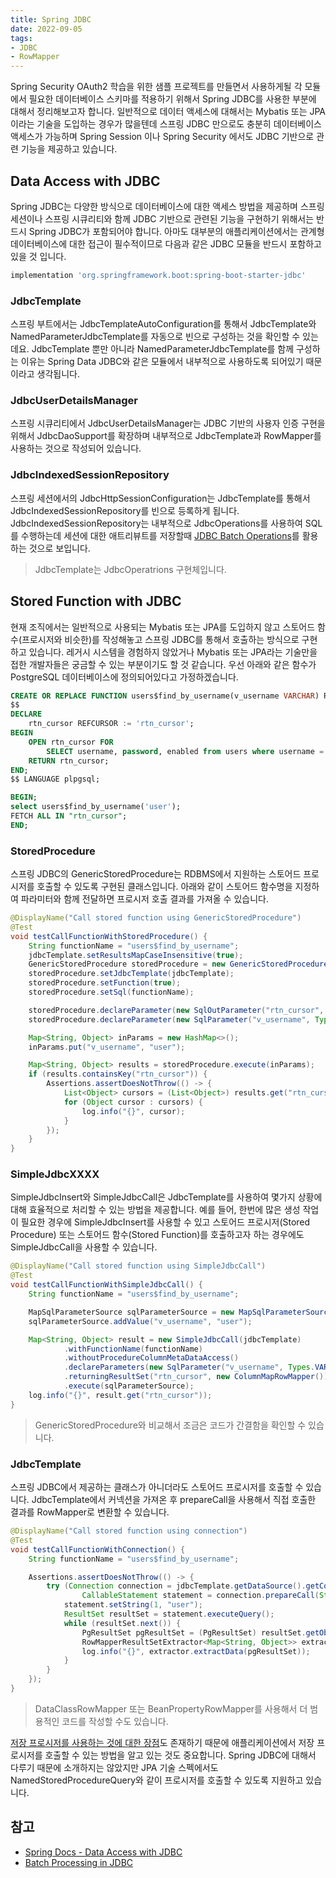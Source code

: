 ```yaml
---
title: Spring JDBC
date: 2022-09-05
tags:
- JDBC
- RowMapper
---
```


Spring Security OAuth2 학습을 위한 샘플 프로젝트를 만들면서 사용하게될 각 모듈에서 필요한 데이터베이스 스키마를 적용하기 위해서 Spring JDBC를 사용한 부분에 대해서 정리해보고자 합니다. 일반적으로 데이터 액세스에 대해서는 Mybatis 또는 JPA 이라는 기술을 도입하는 경우가 많을텐데 스프링 JDBC 만으로도 충분히 데이터베이스 액세스가 가능하며 Spring Session 이나 Spring Security 에서도 JDBC 기반으로 관련 기능을 제공하고 있습니다.

## Data Access with JDBC
Spring JDBC는 다양한 방식으로 데이터베이스에 대한 액세스 방법을 제공하며 스프링 세션이나 스프링 시큐리티와 함께 JDBC 기반으로 관련된 기능을 구현하기 위해서는 반드시 Spring JDBC가 포함되어야 합니다. 아마도 대부분의 애플리케이션에서는 관계형 데이터베이스에 대한 접근이 필수적이므로 다음과 같은 JDBC 모듈을 반드시 포함하고 있을 것 입니다.

```groovy
implementation 'org.springframework.boot:spring-boot-starter-jdbc'
```

### JdbcTemplate
스프링 부트에서는 JdbcTemplateAutoConfiguration를 통해서 JdbcTemplate와 NamedParameterJdbcTemplate를 자동으로 빈으로 구성하는 것을 확인할 수 있는데요. JdbcTemplate 뿐만 아니라 NamedParameterJdbcTemplate를 함께 구성하는 이유는 Spring Data JDBC와 같은 모듈에서 내부적으로 사용하도록 되어있기 때문이라고 생각됩니다.

### JdbcUserDetailsManager
스프링 시큐리티에서 JdbcUserDetailsManager는 JDBC 기반의 사용자 인증 구현을 위해서 JdbcDaoSupport를 확장하며 내부적으로 JdbcTemplate과 RowMapper를 사용하는 것으로 작성되어 있습니다. 

### JdbcIndexedSessionRepository
스프링 세션에서의 JdbcHttpSessionConfiguration는 JdbcTemplate를 통해서 JdbcIndexedSessionRepository를 빈으로 등록하게 됩니다. JdbcIndexedSessionRepository는 내부적으로 JdbcOperations를 사용하여 SQL를 수행하는데 세션에 대한 애트리뷰트를 저장할때 [JDBC Batch Operations](https://docs.spring.io/spring-framework/docs/current/reference/html/data-access.html#jdbc-advanced-jdbc)를 활용하는 것으로 보입니다.

> JdbcTemplate는 JdbcOperatrions 구현체입니다.

## Stored Function with JDBC
현재 조직에서는 일반적으로 사용되는 Mybatis 또는 JPA를 도입하지 않고 스토어드 함수(프로시저와 비슷한)를 작성해놓고 스프링 JDBC를 통해서 호출하는 방식으로 구현하고 있습니다. 레거시 시스템을 경험하지 않았거나 Mybatis 또는 JPA라는 기술만을 접한 개발자들은 궁금할 수 있는 부분이기도 할 것 같습니다. 우선 아래와 같은 함수가 PostgreSQL 데이터베이스에 정의되어있다고 가정하겠습니다.

```sql
CREATE OR REPLACE FUNCTION users$find_by_username(v_username VARCHAR) RETURNS REFCURSOR AS
$$
DECLARE
    rtn_cursor REFCURSOR := 'rtn_cursor';
BEGIN
    OPEN rtn_cursor FOR
        SELECT username, password, enabled from users where username = v_username;
    RETURN rtn_cursor;
END;
$$ LANGUAGE plpgsql;

BEGIN;
select users$find_by_username('user');
FETCH ALL IN "rtn_cursor";
END;
```

### StoredProcedure
스프링 JDBC의 GenericStoredProcedure는 RDBMS에서 지원하는 스토어드 프로시저를 호출할 수 있도록 구현된 클래스입니다. 아래와 같이 스토어드 함수명을 지정하여 파라미터와 함께 전달하면 프로시저 호출 결과를 가져올 수 있습니다.

```java
@DisplayName("Call stored function using GenericStoredProcedure")
@Test
void testCallFunctionWithStoredProcedure() {
    String functionName = "users$find_by_username";
    jdbcTemplate.setResultsMapCaseInsensitive(true);
    GenericStoredProcedure storedProcedure = new GenericStoredProcedure();
    storedProcedure.setJdbcTemplate(jdbcTemplate);
    storedProcedure.setFunction(true);
    storedProcedure.setSql(functionName);

    storedProcedure.declareParameter(new SqlOutParameter("rtn_cursor", Types.REF_CURSOR, new ColumnMapRowMapper()));
    storedProcedure.declareParameter(new SqlParameter("v_username", Types.VARCHAR));

    Map<String, Object> inParams = new HashMap<>();
    inParams.put("v_username", "user");

    Map<String, Object> results = storedProcedure.execute(inParams);
    if (results.containsKey("rtn_cursor")) {
        Assertions.assertDoesNotThrow(() -> {
            List<Object> cursors = (List<Object>) results.get("rtn_cursor");
            for (Object cursor : cursors) {
                log.info("{}", cursor);
            }
        });
    }
}
```

### SimpleJdbcXXXX
SimpleJdbcInsert와 SimpleJdbcCall은 JdbcTemplate를 사용하여 몇가지 상황에 대해 효율적으로 처리할 수 있는 방법을 제공합니다. 예를 들어, 한번에 많은 생성 작업이 필요한 경우에 SimpleJdbcInsert를 사용할 수 있고 스토어드 프로시저(Stored Procedure) 또는 스토어드 함수(Stored Function)를 호출하고자 하는 경우에도 SimpleJdbcCall을 사용할 수 있습니다.

```java
@DisplayName("Call stored function using SimpleJdbcCall")
@Test
void testCallFunctionWithSimpleJdbcCall() {
    String functionName = "users$find_by_username";

    MapSqlParameterSource sqlParameterSource = new MapSqlParameterSource();
    sqlParameterSource.addValue("v_username", "user");

    Map<String, Object> result = new SimpleJdbcCall(jdbcTemplate)
            .withFunctionName(functionName)
            .withoutProcedureColumnMetaDataAccess()
            .declareParameters(new SqlParameter("v_username", Types.VARCHAR))
            .returningResultSet("rtn_cursor", new ColumnMapRowMapper())
            .execute(sqlParameterSource);
    log.info("{}", result.get("rtn_cursor"));
}
```

> GenericStoredProcedure와 비교해서 조금은 코드가 간결함을 확인할 수 있습니다.

### JdbcTemplate
스프링 JDBC에서 제공하는 클래스가 아니더라도 스토어드 프로시저를 호출할 수 있습니다. JdbcTemplate에서 커넥션을 가져온 후 prepareCall을 사용해서 직접 호출한 결과를 RowMapper로 변환할 수 있습니다. 

```java
@DisplayName("Call stored function using connection")
@Test
void testCallFunctionWithConnection() {
    String functionName = "users$find_by_username";

    Assertions.assertDoesNotThrow(() -> {
        try (Connection connection = jdbcTemplate.getDataSource().getConnection();
                CallableStatement statement = connection.prepareCall(String.format("{call %s(?)}", functionName))) {
            statement.setString(1, "user");
            ResultSet resultSet = statement.executeQuery();
            while (resultSet.next()) {
                PgResultSet pgResultSet = (PgResultSet) resultSet.getObject(1);
                RowMapperResultSetExtractor<Map<String, Object>> extractor = new RowMapperResultSetExtractor<>(new ColumnMapRowMapper());
                log.info("{}", extractor.extractData(pgResultSet));
            }
        }
    });
}
```

> DataClassRowMapper 또는 BeanPropertyRowMapper를 사용해서 더 범용적인 코드를 작성할 수도 있습니다.

[저장 프로시저를 사용하는 것에 대한 장점](https://qr.ae/pvkBiH)도 존재하기 때문에 애플리케이션에서 저장 프로시저를 호출할 수 있는 방법을 알고 있는 것도 중요합니다. Spring JDBC에 대해서 다루기 때문에 소개하지는 않았지만 JPA 기술 스펙에서도 NamedStoredProcedureQuery와 같이 프로시저를 호출할 수 있도록 지원하고 있습니다.

## 참고

- [Spring Docs - Data Access with JDBC](https://docs.spring.io/spring-framework/docs/current/reference/html/data-access.html#jdbc)
- [Batch Processing in JDBC](https://www.baeldung.com/jdbc-batch-processing)
